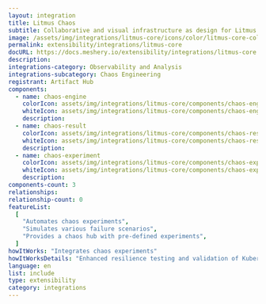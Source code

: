 ```yaml
---
layout: integration
title: Litmus Chaos
subtitle: Collaborative and visual infrastructure as design for Litmus Chaos
image: /assets/img/integrations/litmus-core/icons/color/litmus-core-color.svg
permalink: extensibility/integrations/litmus-core
docURL: https://docs.meshery.io/extensibility/integrations/litmus-core
description:
integrations-category: Observability and Analysis
integrations-subcategory: Chaos Engineering
registrant: Artifact Hub
components:
  - name: chaos-engine
    colorIcon: assets/img/integrations/litmus-core/components/chaos-engine/icons/color/chaos-engine-color.svg
    whiteIcon: assets/img/integrations/litmus-core/components/chaos-engine/icons/white/chaos-engine-white.svg
    description:
  - name: chaos-result
    colorIcon: assets/img/integrations/litmus-core/components/chaos-result/icons/color/chaos-result-color.svg
    whiteIcon: assets/img/integrations/litmus-core/components/chaos-result/icons/white/chaos-result-white.svg
    description:
  - name: chaos-experiment
    colorIcon: assets/img/integrations/litmus-core/components/chaos-experiment/icons/color/chaos-experiment-color.svg
    whiteIcon: assets/img/integrations/litmus-core/components/chaos-experiment/icons/white/chaos-experiment-white.svg
    description:
components-count: 3
relationships:
relationship-count: 0
featureList:
  [
    "Automates chaos experiments",
    "Simulates various failure scenarios",
    "Provides a chaos hub with pre-defined experiments",
  ]
howItWorks: "Integrates chaos experiments"
howItWorksDetails: "Enhanced resilience testing and validation of Kubernetes applications"
language: en
list: include
type: extensibility
category: integrations
---
```

